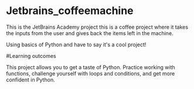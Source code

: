 # Jetbrains_coffeemachine

This is the JetBrains Academy project this is a coffee project where it takes the inputs from the user and gives back the items left in the machine.

Using basics of Python and have to say it's a cool project!

#Learning outcomes

This project allows you to get a taste of Python. Practice working with functions, challenge yourself with loops and conditions, and get more confident in Python.

